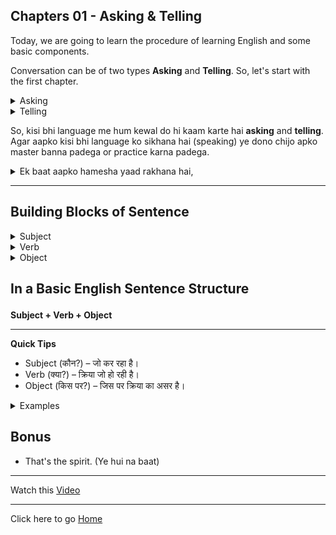 ## Chapters 01 - Asking & Telling

Today, we are going to learn the procedure of learning English and some basic components.

Conversation can be of two types **Asking** and **Telling**. So, let's start with the first chapter.

<details>
<summary>
Asking
</summary>
1. How are you?<br>
2. What is your name?<br>
3. Where are you from?<br>
4. What do you do?<br>
5. What is your hobby?<br>
6. What is your age?<br>
7. What is your qualification?<br>
8. What is your favorite color?<br>
9. What is your favorite food?<br>
</details>
<details>
<summary>
Telling
</summary>
1. I am fine.<br>
2. My name is Abhi.<br>
3. I am from India.<br>
4. I am a student.<br>
5. My hobby is watching movies.<br>
6. I am 22 years old.<br>
7. I am a graduate.<br>
8. My favorite color is blue.<br>
9. My favorite food is pizza.<br>
</details>

So, kisi bhi language me hum kewal do hi kaam karte hai **asking** and **telling**. Agar aapko kisi bhi language ko sikhana hai (speaking) ye dono chijo apko master banna padega or practice karna padega.

<details>
<summary>
Ek baat aapko hamesha yaad rakhana hai, 
</summary>
1. Aapko English bolna hai.<br>
2. Aapko English me sochna hai.<br>
3. Aapko English me baat karni hai.<br>
4. Aapko English me likhna hai.<br>
5. Aapko English me padhna hai. <br>
7. Aapko English me sunna hai.<br>
8. Aapko English me video dekhana hai.<br>
</details>

---
## Building Blocks of Sentence
<details>
<summary>
Subject
</summary>
Subject<br>
The subject is the person, place, thing, or idea that performs the action or is being described in a sentence. In Hindi, इसे हम "विषय" कहते हैं। यह वह होता है जो वाक्य में क्रिया (action) करता है या उसके बारे में बात होती है।
<br>
<br>
- Example in English: Abhinay reads a book.<br>
- Subject (विषय): Abhinay (क्योंकि Abhinay वह है जो कुछ कर रहा है यानी पढ़ाई कर रहा है।)
</details>
<details>
<summary>
Verb 
</summary>
Verb <br>
The verb is the action word in a sentence. It tells us what the subject is doing. In Hindi, इसे हम "क्रिया" कहते हैं। यह बताता है कि subject क्या कर रहा है या उसका state क्या है।
<br>
<br>
- Example in English: Abhinay reads a book.<br>
- Verb (क्रिया): reads (क्योंकि यह बताता है कि Abhinay क्या कर रहा है, यानी पढ़ाई कर रहा है।)
</details>
<details>
<summary>
Object
</summary>
Object <br>
The object is the thing or person that is affected by the action of the verb. It usually comes after the verb. In Hindi, इसे हम "वस्तु" या "कारक" कहते हैं। यह वह चीज़ होती है जिस पर क्रिया का असर होता है।
<br>
<br>
- Example in English: Abhinay reads a book.<br>
- Object (वस्तु): a book (क्योंकि पढ़ाई का असर book पर हो रहा है, यानी Abhinay book पढ़ रहा है।)
</details>

## **<p>In a Basic English Sentence Structure</p>**
**Subject + Verb + Object**

---
**Quick Tips**

- Subject (कौन?) – जो कर रहा है।
- Verb (क्या?) – क्रिया जो हो रही है।
- Object (किस पर?) – जिस पर क्रिया का असर है।

<details>
<summary>
Examples
</summary>
1. I eat an apple.<br>
2. She reads a book.<br>
3. He plays cricket.<br>
4. They watch a movie.<br>
5. We go to school.<br>
6. You write a letter.<br>
7. I drink water.<br>
8. She sings a song.<br>
9. He dances.<br>
10. They play football.<br>
</details>

## Bonus
* That's the spirit. (Ye hui na baat)

---

Watch this [Video](https://youtube.com/shorts/5lNBML2BJdU?si=tofp1Ree1DAsUdiR)

---
Click here to go [Home](/courses/english/readme.md)
